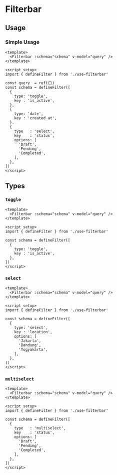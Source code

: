 <script setup>
  import { ref } from 'vue-demi'
  import Filterbar from './Filterbar.vue'
  import { defineFilter } from './use-filterbar'

  const query = ref({})

  const schema = defineFilter([
    {
      type: 'toggle',
      key : 'is_active',
    },
    {
      type: 'date',
      key : 'created_at',
    },
    {
      type   : 'multiselect',
      key    : 'status',
      options: [
        'Draft',
        'Pending',
        'Completed',
      ],
    },
  ])

  const toggleOnly = defineFilter([
    {
      type: 'toggle',
      key : 'is_active',
    },
  ])

  const selectOnly = defineFilter([
    {
      type: 'select',
      key : 'location',
      options: [
        'Jakarta',
        'Bandung',
        'Yogyakarta',
      ],
    },
  ])

  const multiselectOnly = defineFilter([
    {
      type   : 'multiselect',
      key    : 'status',
      options: [
        'Draft',
        'Pending',
        'Completed',
      ],
    },
  ])
</script>

# Filterbar

## Usage

### Simple Usage
<preview>
  <Filterbar :schema="schema" v-model="query" />
</preview>

```vue
<template>
  <Filterbar :schema="schema" v-model="query" />
</template>

<script setup>
import { defineFilter } from './use-filterbar'

const query  = ref({})
const schema = defineFilter([
  {
    type: 'toggle',
    key : 'is_active',
  },
  {
    type: 'date',
    key : 'created_at',
  },
  {
    type   : 'select',
    key    : 'status',
    options: [
      'Draft',
      'Pending',
      'Completed',
    ],
  },
])
</script>
```

## Types

### `toggle`

<preview>
  <Filterbar :schema="toggleOnly" v-model="query" />
</preview>

```vue
<template>
  <Filterbar :schema="schema" v-model="query" />
</template>

<script setup>
import { defineFilter } from './use-filterbar'

const schema = defineFilter([
  {
    type: 'toggle',
    key : 'is_active',
  },
])
</script>
```

### `select`

<preview>
  <Filterbar :schema="selectOnly" v-model="query" />
</preview>

```vue
<template>
  <Filterbar :schema="schema" v-model="query" />
</template>

<script setup>
import { defineFilter } from './use-filterbar'

const schema = defineFilter([
  {
    type: 'select',
    key : 'location',
    options: [
      'Jakarta',
      'Bandung',
      'Yogyakarta',
    ],
  },
])
</script>
```

### `multiselect`

<preview>
  <Filterbar :schema="multiselectOnly" v-model="query" />
</preview>

```vue
<template>
  <Filterbar :schema="schema" v-model="query" />
</template>

<script setup>
import { defineFilter } from './use-filterbar'

const schema = defineFilter([
  {
    type   : 'multiselect',
    key    : 'status',
    options: [
      'Draft',
      'Pending',
      'Completed',
    ],
  },
])
</script>
```
